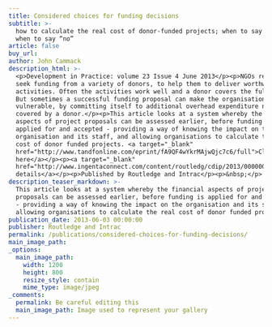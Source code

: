```yaml
---
title: Considered choices for funding decisions
subtitle: >-
  how to calculate the real cost of donor-funded projects; when to say “yes” and
  when to say “no”
article: false
buy_url:
author: John Cammack
description_html: >-
  <p>Development in Practice: volume 23 Issue 4 June 2013</p><p>NGOs regularly
  seek funding from a variety of donors, to help them to deliver worthwhile
  activities. Often the activities work well and a donor covers the full cost.
  But sometimes a successful funding proposal can make the organisation
  vulnerable, by committing itself to additional overhead expenditure not
  covered by a donor.</p><p>This article looks at a system whereby the financial
  aspects of project proposals can be assessed earlier, before funding is
  applied for and accepted - providing a way of knowing the impact on the
  organisation and its staff, and allowing organisations to calculate the real
  cost of donor funded projects. <a target="_blank"
  href="http://www.tandfonline.com/eprint/fA9QF4wYkrMAjwQjc7c6/full">Click
  here</a></p><p><a target="_blank"
  href="http://www.ingentaconnect.com/content/routledg/cdip/2013/00000023/00000004/art00012">Further
  details</a></p><p>Published by Routledge and Intrac</p><p>&nbsp;</p>
description_teaser_markdown: >-
  This article looks at a system whereby the financial aspects of project
  proposals can be assessed earlier, before funding is applied for and accepted
  - providing a way of knowing the impact on the organisation and its staff, and
  allowing organisations to calculate the real cost of donor funded projects.
publication_date: 2013-06-03 00:00:00
publisher: Routledge and Intrac
permalink: /publications/considered-choices-for-funding-decisions/
main_image_path:
_options:
  main_image_path:
    width: 1200
    height: 800
    resize_style: contain
    mime_type: image/jpeg
_comments:
  permalink: Be careful editing this
  main_image_path: Image used to represent your gallery
---
```

